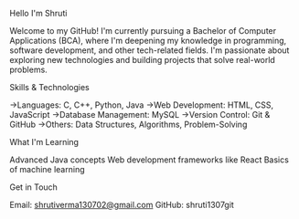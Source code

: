 Hello I'm Shruti

Welcome to my GitHub! I'm currently pursuing a Bachelor of Computer Applications (BCA), where I'm deepening my knowledge in programming, software development, and other tech-related fields. I'm passionate about exploring new technologies and building projects that solve real-world problems.

 Skills & Technologies
 
->Languages: C, C++, Python, Java
->Web Development: HTML, CSS, JavaScript
->Database Management: MySQL
->Version Control: Git & GitHub
->Others: Data Structures, Algorithms, Problem-Solving

What I'm Learning

Advanced Java concepts
Web development frameworks like React
Basics of machine learning

 Get in Touch
 
Email: shrutiverma130702@gmail.com
GitHub: shruti1307git
